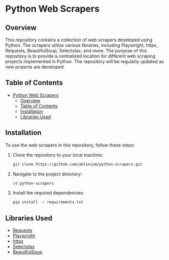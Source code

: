 # Python Web Scrapers

## Overview

This repository contains a collection of web scrapers developed using Python. The scrapers utilize various libraries, including Playwright, httpx, Requests, BeautifulSoup, Selectolax, and more. The purpose of this repository is to provide a centralized location for different web scraping projects implemented in Python. The repository will be regularly updated as new projects are developed.

## Table of Contents

- [Python Web Scrapers](#python-web-scrapers)
  - [Overview](#overview)
  - [Table of Contents](#table-of-contents)
  - [Installation](#installation)
  - [Libraries Used](#libraries-used)

## Installation

To use the web scrapers in this repository, follow these steps:

1. Clone the repository to your local machine:

   ```bash
   git clone https://github.com/aktinium/python-scrapers.git
   ```

2. Navigate to the project directory:
   ```bash
   cd python-scrapers
   ```
3. Install the required dependencies:
   ```bash
   pip install -r requirements.txt
   ```

## Libraries Used

- [Requests](https://docs.python-requests.org/)
- [Playwright](https://playwright.dev)
- [httpx](https://www.python-httpx.org/)
- [Selectolax](https://selectolax.readthedocs.io/en/latest/)
- [BeautifulSoup](https://selectolax.readthedocs.io/en/latest/)
